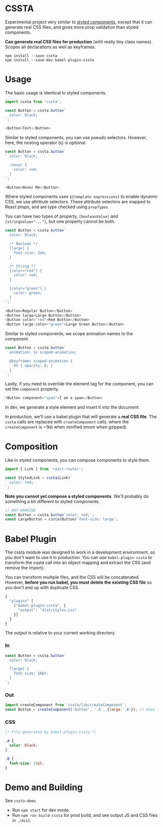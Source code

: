 # CSSTA

Experimental project very similar to [styled components](https://styled-components.com), except that it can generate real CSS files, and gives more prop validation than styled components.

**Can generate real CSS files for production** (with really tiny class names). Scopes all declarations as well as keyframes.

```
npm install --save cssta
npm install --save-dev babel-plugin-cssta
```

# Usage

The basic usage is identical to styled components.

```js
import cssta from 'cssta';

const Button = cssta.button`
  color: black;
`;

<Button>Test</Button>
```

Similar to styled components, you can use pseudo selectors. However, here, the nesting operator (`&`) is optional.


```js
const Button = cssta.button`
  color: black;

  :hover {
    color: red;
  }
`;

<Button>Hover Me</Button>
```

Where styled components uses `${template expressions}` to enable dynamic CSS, we use attribute selectors. These attribute selectors are mapped to React props, and are type checked using `propTypes`.

You can have two types of property, `[booleanValue]` and `[stringValue="..."]`, but one property cannot be both.

```js
const Button = cssta.button`
  color: black;

  /* Boolean */
  [large] {
    font-size: 2em;
  }

  /* String */
  [color="red"] {
    color: red;
  }

  [color="green"] {
    color: green;
  }
`;

<Button>Regular Button</Button>
<Button large>Large Button</Button>
<Button color="red">Red Button</Button>
<Button large color="green">Large Green Button</Button>
```

Similar to styled components, we scope animation names to the component.

```js
const Button = cssta.button`
  animation: 1s scoped-animation;

  @keyframes scoped-animation {
    0% { opacity: 0; }
  }
`;
```

Lastly, if you need to override the element tag for the component, you can set the `component` property.

```js
<Button component="span">I am a span</Button>
```

In dev, we generate a style element and insert it into the document.

In production, we'll use a babel plugin that will generate a **real CSS file**. The `cssta` calls are replaced with `createComponent` calls, where the `createComponent` is ~1kb when minified (more when gzipped).

# Composition

Like in styled components, you can compose components to style them.

```js
import { Link } from 'react-router';

const StyledLink = cssta(Link)`
  color: red;
`;
```

**Note you cannot yet compose a styled components**. We'll probably do something a bit different to styled components.

```js
// NOT WORKING
const Button = cssta.button`color: red;`;
const LargeButton = cssta(Button)`font-size: large`;
```

# Babel Plugin

The cssta module was designed to work in a development environment, so you don't want to use it in production. You can use `babel-plugin-cssta` to transform the cssta call into an object mapping and extract the CSS (and remove the import).

You can transform multiple files, and the CSS will be concatenated. However, **before you run babel, you must delete the existing CSS file** so you don't end up with duplicate CSS.

```js
{
  "plugins" [
    ["babel-plugin-cssta", {
      "output": "dist/styles.css"
    }]
  ]
}
```

The output is relative to your current working directory.

### In

```js
const Button = cssta.button`
  color: black;

  [large] {
    font-size: 18pt;
  }
`;
```

### Out

```js
import createComponent from 'cssta/lib/createComponent';
const Button = createComponent('button', '.A', {large:'.B'}); // Uses internal representation of class semantics
```

### CSS

```css
/* File generated by babel-plugin-cssta */

.A {
  color: black;
}

.B {
  font-size: 18pt;
}
```

# Demo and Building

See `cssta-demo`

* Run `npm start` for dev mode.
* Run `npm run build-cssta` for prod build, and see output JS and CSS files in `./dist`.
